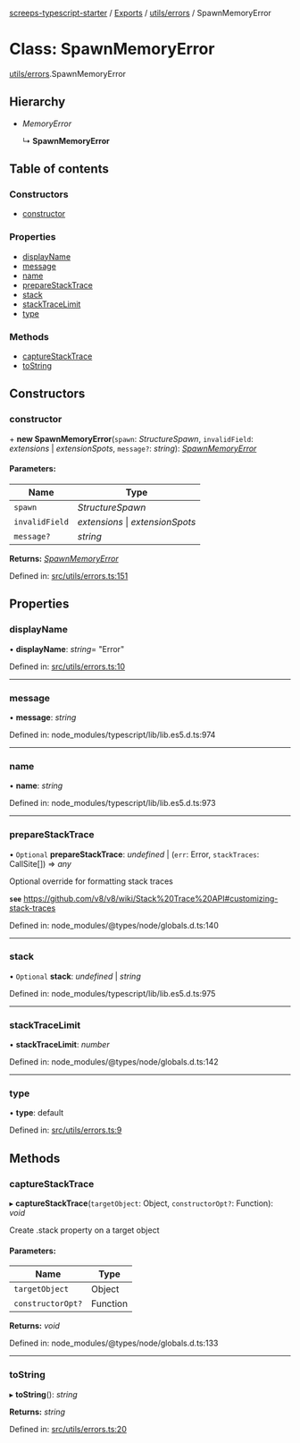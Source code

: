 [screeps-typescript-starter](../README.md) / [Exports](../modules.md) / [utils/errors](../modules/utils_errors.md) / SpawnMemoryError

# Class: SpawnMemoryError

[utils/errors](../modules/utils_errors.md).SpawnMemoryError

## Hierarchy

* *MemoryError*

  ↳ **SpawnMemoryError**

## Table of contents

### Constructors

- [constructor](utils_errors.spawnmemoryerror.md#constructor)

### Properties

- [displayName](utils_errors.spawnmemoryerror.md#displayname)
- [message](utils_errors.spawnmemoryerror.md#message)
- [name](utils_errors.spawnmemoryerror.md#name)
- [prepareStackTrace](utils_errors.spawnmemoryerror.md#preparestacktrace)
- [stack](utils_errors.spawnmemoryerror.md#stack)
- [stackTraceLimit](utils_errors.spawnmemoryerror.md#stacktracelimit)
- [type](utils_errors.spawnmemoryerror.md#type)

### Methods

- [captureStackTrace](utils_errors.spawnmemoryerror.md#capturestacktrace)
- [toString](utils_errors.spawnmemoryerror.md#tostring)

## Constructors

### constructor

\+ **new SpawnMemoryError**(`spawn`: *StructureSpawn*, `invalidField`: *extensions* \| *extensionSpots*, `message?`: *string*): [*SpawnMemoryError*](utils_errors.spawnmemoryerror.md)

#### Parameters:

Name | Type |
------ | ------ |
`spawn` | *StructureSpawn* |
`invalidField` | *extensions* \| *extensionSpots* |
`message?` | *string* |

**Returns:** [*SpawnMemoryError*](utils_errors.spawnmemoryerror.md)

Defined in: [src/utils/errors.ts:151](https://github.com/Baelyk/screeps/blob/94a340d/src/utils/errors.ts#L151)

## Properties

### displayName

• **displayName**: *string*= "Error"

Defined in: [src/utils/errors.ts:10](https://github.com/Baelyk/screeps/blob/94a340d/src/utils/errors.ts#L10)

___

### message

• **message**: *string*

Defined in: node_modules/typescript/lib/lib.es5.d.ts:974

___

### name

• **name**: *string*

Defined in: node_modules/typescript/lib/lib.es5.d.ts:973

___

### prepareStackTrace

• `Optional` **prepareStackTrace**: *undefined* \| (`err`: Error, `stackTraces`: CallSite[]) => *any*

Optional override for formatting stack traces

**`see`** https://github.com/v8/v8/wiki/Stack%20Trace%20API#customizing-stack-traces

Defined in: node_modules/@types/node/globals.d.ts:140

___

### stack

• `Optional` **stack**: *undefined* \| *string*

Defined in: node_modules/typescript/lib/lib.es5.d.ts:975

___

### stackTraceLimit

• **stackTraceLimit**: *number*

Defined in: node_modules/@types/node/globals.d.ts:142

___

### type

• **type**: default

Defined in: [src/utils/errors.ts:9](https://github.com/Baelyk/screeps/blob/94a340d/src/utils/errors.ts#L9)

## Methods

### captureStackTrace

▸ **captureStackTrace**(`targetObject`: Object, `constructorOpt?`: Function): *void*

Create .stack property on a target object

#### Parameters:

Name | Type |
------ | ------ |
`targetObject` | Object |
`constructorOpt?` | Function |

**Returns:** *void*

Defined in: node_modules/@types/node/globals.d.ts:133

___

### toString

▸ **toString**(): *string*

**Returns:** *string*

Defined in: [src/utils/errors.ts:20](https://github.com/Baelyk/screeps/blob/94a340d/src/utils/errors.ts#L20)
